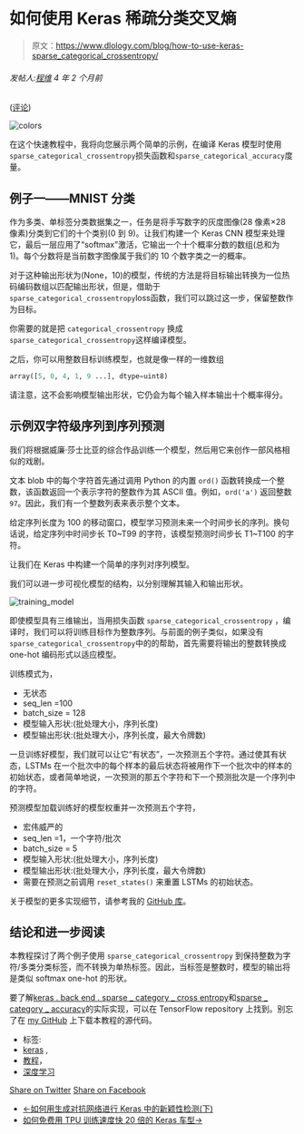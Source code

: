 # 如何使用 Keras 稀疏分类交叉熵

> 原文：<https://www.dlology.com/blog/how-to-use-keras-sparse_categorical_crossentropy/>

###### 发帖人:[程维](/blog/author/Chengwei/) 4 年 2 个月前

([评论](/blog/how-to-use-keras-sparse_categorical_crossentropy/#disqus_thread))

![colors](img/ca9e3f7a738f1b91634c32cf27704827.png)

在这个快速教程中，我将向您展示两个简单的示例，在编译 Keras 模型时使用<g class="gr_ gr_62 gr-alert gr_gramm gr_inline_cards gr_run_anim Style multiReplace" id="62" data-gr-id="62">`sparse_categorical_crossentropy`<g class="gr_ gr_62 gr-alert gr_gramm gr_inline_cards gr_disable_anim_appear Style multiReplace" id="62" data-gr-id="62">损失</g>函数和<g class="gr_ gr_63 gr-alert gr_gramm gr_inline_cards gr_run_anim Style multiReplace" id="63" data-gr-id="63">`sparse_categorical_accuracy`<g class="gr_ gr_63 gr-alert gr_gramm gr_inline_cards gr_disable_anim_appear Style multiReplace" id="63" data-gr-id="63">度量</g>。</g></g>

## 例子一——MNIST 分类

作为多类、单标签分类数据集之一，任务是将手写数字的灰度图像(28 像素×28 像素)分类到它们的十个类别(0 到 9)。让我们构建一个 Keras CNN 模型来处理它，最后一层应用了“softmax”激活，它输出一个十个概率分数的数组(总和为 1)。每个分数将是当前数字图像属于我们的 10 个数字类之一的概率。

对于这种输出形状为(None，10)的模型，传统的方法是将目标输出转换为一位热码编码数组以匹配输出形状，但是，借助于<g class="gr_ gr_68 gr-alert gr_gramm gr_inline_cards gr_run_anim Style multiReplace" id="68" data-gr-id="68">`sparse_categorical_crossentropy`<g class="gr_ gr_68 gr-alert gr_gramm gr_inline_cards gr_disable_anim_appear Style multiReplace" id="68" data-gr-id="68">loss</g>函数，我们可以跳过这一步，保留整数作为目标。</g>

你需要的就是<g class="gr_ gr_57 gr-alert gr_gramm gr_inline_cards gr_run_anim Style multiReplace" id="57" data-gr-id="57">把</g> `categorical_crossentropy` <g class="gr_ gr_58 gr-alert gr_gramm gr_inline_cards gr_run_anim Style multiReplace" id="58" data-gr-id="58"><g class="gr_ gr_57 gr-alert gr_gramm gr_inline_cards gr_disable_anim_appear Style multiReplace" id="57" data-gr-id="57">换成</g></g>`sparse_categorical_crossentropy`<g class="gr_ gr_58 gr-alert gr_gramm gr_inline_cards gr_disable_anim_appear Style multiReplace" id="58" data-gr-id="58">这样编译模型。</g>

之后，你可以用整数目标训练模型，也就是像一样的一维数组

```py
array([5, 0, 4, 1, 9 ...], dtype=uint8)
```

请注意，这不会影响模型输出形状，它仍会为每个输入样本输出十个概率得分。

## 示例双字符级序列到序列预测

我们将根据威廉·莎士比亚的综合作品训练一个模型，然后用它来创作一部风格相似的戏剧。

文本 blob 中的每个字符首先通过调用 Python 的<g class="gr_ gr_70 gr-alert gr_gramm gr_inline_cards gr_run_anim Style multiReplace" id="70" data-gr-id="70">内置</g> `ord()` <g class="gr_ gr_70 gr-alert gr_gramm gr_inline_cards gr_disable_anim_appear Style multiReplace" id="70" data-gr-id="70">函数</g>转换成一个整数，该函数返回一个表示字符的整数作为其 ASCII 值。例如，`ord('a')` 返回<g class="gr_ gr_72 gr-alert gr_gramm gr_inline_cards gr_run_anim Style multiReplace" id="72" data-gr-id="72">整数</g>`97`<g class="gr_ gr_72 gr-alert gr_gramm gr_inline_cards gr_disable_anim_appear Style multiReplace" id="72" data-gr-id="72">。</g>因此，我们有一个整数列表来表示整个文本。

给定序列长度为 100 的移动窗口，模型学习预测未来一个时间步长的序列。换句话说，给定序列中时间步长 T0~T99 的字符，该模型预测时间步长 T1~T100 的字符。

让我们在 Keras 中构建一个简单的序列对序列模型。

我们可以进一步可视化模型的结构，以分别理解其输入和输出形状。

![training_model](img/53f4f7d5f4bb15e865d79f4c6bbcf83d.png)

即使模型具有三维输出，当用损失<g class="gr_ gr_71 gr-alert gr_gramm gr_inline_cards gr_run_anim Style multiReplace" id="71" data-gr-id="71">函数</g> `sparse_categorical_crossentropy` <g class="gr_ gr_71 gr-alert gr_gramm gr_inline_cards gr_disable_anim_appear Style multiReplace" id="71" data-gr-id="71">，</g>编译时，我们可以将训练目标作为整数序列。与前面的例子类似，如果没有`sparse_categorical_crossentropy`<g class="gr_ gr_73 gr-alert gr_gramm gr_inline_cards gr_disable_anim_appear Style multiReplace" id="73" data-gr-id="73">中的<g class="gr_ gr_73 gr-alert gr_gramm gr_inline_cards gr_run_anim Style multiReplace" id="73" data-gr-id="73">的帮助，首先需要将输出的整数转换成 one-hot 编码形式以适应模型。</g></g>

训练模式为，

*   无状态
*   seq_len =100
*   batch_size = 128
*   模型输入形状:(批处理大小，序列长度)
*   模型输出形状:(批处理大小，序列长度，最大令牌数)

一旦训练好模型，我们就可以让它“有状态”，一次预测五个字符。通过使其有状态，LSTMs 在一个批次中的每个样本的最后状态将被用作下一个批次中的样本的初始状态，或者简单地说，一次预测的那五个字符和下一个预测批次是一个序列中的字符。

预测模型加载训练好的模型权重并一次预测五个字符，

*   宏伟威严的
*   seq_len =1，一个字符/批次
*   batch_size = 5
*   模型输入形状:(批处理大小，序列长度)
*   模型输出形状:(批处理大小，序列长度，最大令牌数)
*   需要在预测之前<g class="gr_ gr_60 gr-alert gr_gramm gr_inline_cards gr_run_anim Style multiReplace" id="60" data-gr-id="60">调用</g> `reset_states()` <g class="gr_ gr_60 gr-alert gr_gramm gr_inline_cards gr_disable_anim_appear Style multiReplace" id="60" data-gr-id="60">来重置 LSTMs 的初始状态。</g>

关于模型的更多实现细节，请参考我的 [GitHub 库](https://github.com/Tony607/keras_sparse_categorical_crossentropy)。

## 结论和进一步阅读

本教程探讨了两个例子<g class="gr_ gr_66 gr-alert gr_gramm gr_inline_cards gr_run_anim Style multiReplace" id="66" data-gr-id="66">使用</g> `sparse_categorical_crossentropy` <g class="gr_ gr_66 gr-alert gr_gramm gr_inline_cards gr_disable_anim_appear Style multiReplace" id="66" data-gr-id="66">到</g>保持整数为字符/多类分类标签，而不转换为单热标签。因此，当标签是整数时，模型的输出将是类似 softmax one-hot 的形状。

要了解[keras . back end . sparse _ category _ cross entropy](https://github.com/tensorflow/tensorflow/blob/r1.11/tensorflow/python/keras/backend.py#L3582)和[sparse _ category _ accuracy](https://github.com/tensorflow/tensorflow/blob/r1.11/tensorflow/python/keras/metrics.py#L587)的实际实现，可以在 TensorFlow repository 上找到。别忘了在 [my GitHub](https://github.com/Tony607/keras_sparse_categorical_crossentropy) 上下载本教程的源代码。

*   标签:
*   [keras](/blog/tag/keras/) ,
*   [教程](/blog/tag/tutorial/)，
*   [深度学习](/blog/tag/deep-learning/)

[Share on Twitter](https://twitter.com/intent/tweet?url=https%3A//www.dlology.com/blog/how-to-use-keras-sparse_categorical_crossentropy/&text=How%20to%20use%20Keras%20sparse_categorical_crossentropy) [Share on Facebook](https://www.facebook.com/sharer/sharer.php?u=https://www.dlology.com/blog/how-to-use-keras-sparse_categorical_crossentropy/)

*   [←如何用生成对抗网络进行 Keras 中的新颖性检测(下)](/blog/how-to-do-novelty-detection-in-keras-with-generative-adversarial-network-part-2/)
*   [如何免费用 TPU 训练速度快 20 倍的 Keras 车型→](/blog/how-to-train-keras-model-x20-times-faster-with-tpu-for-free/)